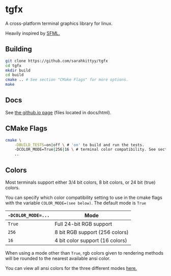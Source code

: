 # tgfx

A cross-platform terminal graphics library for linux.

Heavily inspired by [SFML.](https://github.com/SFML/SFML)

## Building

```bash
git clone https://github.com/sarahkittyy/tgfx
cd tgfx
mkdir build
cd build
cmake .. # See section "CMake Flags" for more options.
make
```

## Docs

See [the github.io page](https://sarahkittyy.github.io/tgfx) (files located in docs/html).

## CMake Flags

```bash
cmake \
    -DBUILD_TESTS=on|off \ # 'on' to build and run the tests.
    -DCOLOR_MODE=True|256|16 \ # terminal color compatibility. See section "Colors"
    ..
```

## Colors

Most terminals support either 3/4 bit colors, 8 bit colors, or 24 bit (true) colors.

You can specify which color compatibility setting to use in the cmake flags with the variable `COLOR_MODE=(see below)`. The default mode is `True`

|`-DCOLOR_MODE=...`|Mode|
|-|-|
|`True`| Full 24-bit RGB support |
|`256` | 8 bit RGB support (256 colors) |
|`16` | 4 bit color support (16 colors) |

When using a mode other than `True`, rgb colors given to rendering methods will be rounded to the nearest available ansi color.

You can view all ansi colors for the three different modes [here.](https://en.wikipedia.org/wiki/ANSI_escape_code#Colors)